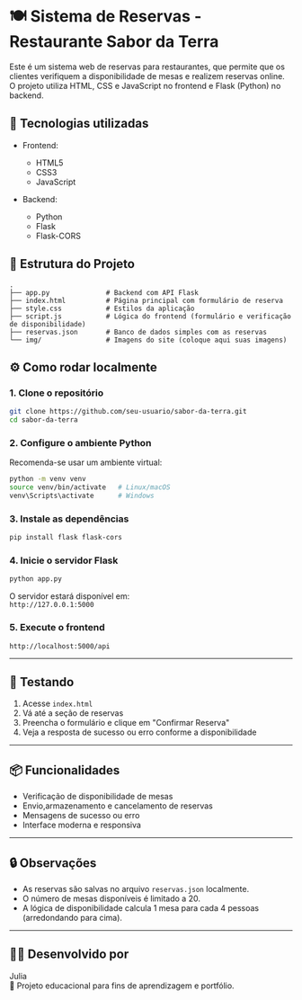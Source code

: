
# 🍽️ Sistema de Reservas - Restaurante Sabor da Terra

Este é um sistema web de reservas para restaurantes, que permite que os clientes verifiquem a disponibilidade de mesas e realizem reservas online. O projeto utiliza HTML, CSS e JavaScript no frontend e Flask (Python) no backend.

## 🧩 Tecnologias utilizadas

- Frontend:
  - HTML5
  - CSS3
  - JavaScript

- Backend:
  - Python
  - Flask
  - Flask-CORS

## 📁 Estrutura do Projeto

```
.
├── app.py              # Backend com API Flask
├── index.html          # Página principal com formulário de reserva
├── style.css           # Estilos da aplicação
├── script.js           # Lógica do frontend (formulário e verificação de disponibilidade)
├── reservas.json       # Banco de dados simples com as reservas
└── img/                # Imagens do site (coloque aqui suas imagens)
```

## ⚙️ Como rodar localmente

### 1. Clone o repositório

```bash
git clone https://github.com/seu-usuario/sabor-da-terra.git
cd sabor-da-terra
```

### 2. Configure o ambiente Python

Recomenda-se usar um ambiente virtual:

```bash
python -m venv venv
source venv/bin/activate   # Linux/macOS
venv\Scripts\activate      # Windows
```

### 3. Instale as dependências

```bash
pip install flask flask-cors
```

### 4. Inicie o servidor Flask

```bash
python app.py
```

O servidor estará disponível em:  
`http://127.0.0.1:5000`

### 5. Execute o frontend

`http://localhost:5000/api`

---

## 🧪 Testando

1. Acesse `index.html`
2. Vá até a seção de reservas
3. Preencha o formulário e clique em "Confirmar Reserva"
4. Veja a resposta de sucesso ou erro conforme a disponibilidade

---

## 📦 Funcionalidades

- Verificação de disponibilidade de mesas
- Envio,armazenamento e cancelamento de reservas
- Mensagens de sucesso ou erro
- Interface moderna e responsiva

---

## 🔒 Observações

- As reservas são salvas no arquivo `reservas.json` localmente.
- O número de mesas disponíveis é limitado a 20.
- A lógica de disponibilidade calcula 1 mesa para cada 4 pessoas (arredondando para cima).

---

## 👩‍💻 Desenvolvido por

Julia  
🚀 Projeto educacional para fins de aprendizagem e portfólio.
